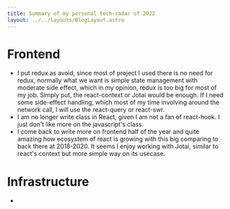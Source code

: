 ```yaml
---
title: Summary of my personal tech-radar of 2022
layout: ../../layouts/BlogLayout.astro
---
```


# Frontend

- I put redux as avoid, since most of project I used there is no need for redux, normally what we want
is simple state management with moderate side effect, which in my opinion, redux is too big for most of 
my job. Simply put, the react-context or Jotai would be enough. If I need some side-effect handling, which
most of my time involving around the network call, I will use the react-query or react-swr.
- I am no longer write class in React, given I am not a fan of react-hook. I just don't like more on the javascript's class.
- I come back to write more on frontend half of the year and quite amazing how ecosystem of react is growing with this big 
comparing to back there at 2018-2020. It seems I enjoy working with Jotai, similar to react's context but more simple way on
its usecase.


# Infrastructure

- 